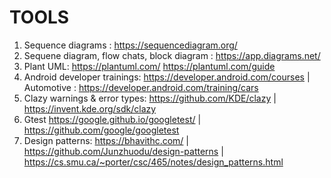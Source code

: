
# TOOLS
1. Sequence diagrams : https://sequencediagram.org/
2. Sequene diagram, flow chats, block diagram : https://app.diagrams.net/
3. Plant UML:
    https://plantuml.com/
    https://plantuml.com/guide
4. Android developer trainings:
    https://developer.android.com/courses | Automotive : https://developer.android.com/training/cars
5. Clazy warnings & error types:
    https://github.com/KDE/clazy | https://invent.kde.org/sdk/clazy
6. Gtest
   https://google.github.io/googletest/ | https://github.com/google/googletest
7. Design patterns:
   https://bhavithc.com/ | https://github.com/Junzhuodu/design-patterns | https://cs.smu.ca/~porter/csc/465/notes/design_patterns.html

